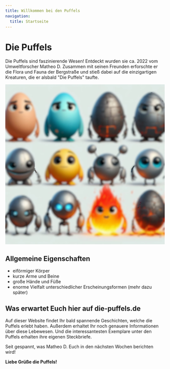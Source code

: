 ```yaml
---
title: Willkommen bei den Puffels
navigation:
  title: Startseite
---
```


# Die Puffels

Die Puffels sind faszinierende Wesen! Entdeckt wurden sie ca. 2022 vom Umweltforscher Matheo D. Zusammen mit seinen Freunden erforschte er die Flora und Fauna der Bergstraße und stieß dabei auf die einzigartigen Kreaturen, die er alsbald "Die Puffels" taufte.

![Die Puffels](/images/puffels.jpg)

## Allgemeine Eigenschaften

- eiförmiger Körper <Icon name="material-symbols:egg" />
- kurze Arme und Beine
- große Hände und Füße
- enorme Vielfalt unterschiedlicher Erscheinungsformen (mehr dazu später)

## Was erwartet Euch hier auf die-puffels.de

Auf dieser Website findet Ihr bald spannende Geschichten, welche die Puffels erlebt haben. Außerdem erhaltet Ihr noch genauere Informationen über diese Lebewesen. Und die interessantesten Exemplare unter den Puffels erhalten ihre eigenen Steckbriefe.

Seit gespannt, was Matheo D. Euch in den nächsten Wochen berichten wird!

**Liebe Grüße die Puffels!**